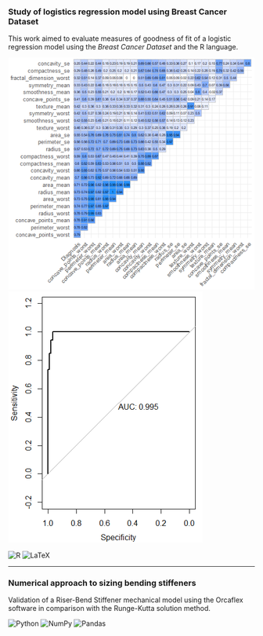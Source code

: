 ### Study of logistics regression model using Breast Cancer Dataset

This work aimed to evaluate measures of goodness of fit of a logistic regression model using the _Breast Cancer Dataset_ and the R language.

<img src="images/matriz_correla.png?raw=true"/>
<img src="images/roc.png?raw=true"/>

![R](https://img.shields.io/badge/r-%23276DC3.svg?style=for-the-badge&logo=r&logoColor=white) ![LaTeX](https://img.shields.io/badge/latex-%23008080.svg?style=for-the-badge&logo=latex&logoColor=white)

---

### Numerical approach to sizing bending stiffeners

Validation of a Riser-Bend Stiffener mechanical model using the Orcaflex software in comparison with the Runge-Kutta solution method.

![Python](https://img.shields.io/badge/python-3670A0?style=for-the-badge&logo=python&logoColor=ffdd54) ![NumPy](https://img.shields.io/badge/numpy-%23013243.svg?style=for-the-badge&logo=numpy&logoColor=white) ![Pandas](https://img.shields.io/badge/pandas-%23150458.svg?style=for-the-badge&logo=pandas&logoColor=white)
